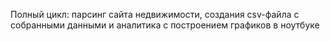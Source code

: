 Полный цикл: парсинг сайта недвижимости, создания csv-файла с собранными данными и аналитика с построением графиков в ноутбуке
